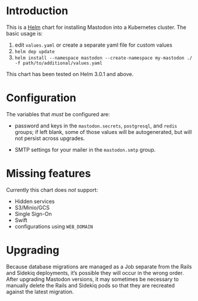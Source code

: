 # Introduction

This is a [Helm](https://helm.sh/) chart for installing Mastodon into a
Kubernetes cluster.  The basic usage is:

1. edit `values.yaml` or create a separate yaml file for custom values
1. `helm dep update`
1. `helm install --namespace mastodon --create-namespace my-mastodon ./ -f path/to/additional/values.yaml`

This chart has been tested on Helm 3.0.1 and above.

# Configuration

The variables that _must_ be configured are:

- password and keys in the `mastodon.secrets`, `postgresql`, and `redis` groups; if
  left blank, some of those values will be autogenerated, but will not persist
  across upgrades.

- SMTP settings for your mailer in the `mastodon.smtp` group.

# Missing features

Currently this chart does _not_ support:

- Hidden services
- S3/Minio/GCS
- Single Sign-On
- Swift
- configurations using `WEB_DOMAIN`

# Upgrading

Because database migrations are managed as a Job separate from the Rails and
Sidekiq deployments, it’s possible they will occur in the wrong order.  After
upgrading Mastodon versions, it may sometimes be necessary to manually delete
the Rails and Sidekiq pods so that they are recreated against the latest
migration.
